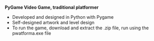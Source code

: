 **PyGame Video Game, traditional platformer**
- Developed and designed in Python with Pygame
- Self-designed artwork and level design
- To run the game, download and extract the .zip file, run using the pwatforma.exe file
